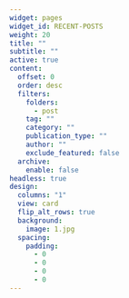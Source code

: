```yaml
---
widget: pages
widget_id: RECENT-POSTS
weight: 20
title: ""
subtitle: ""
active: true
content:
  offset: 0
  order: desc
  filters:
    folders:
      - post
    tag: ""
    category: ""
    publication_type: ""
    author: ""
    exclude_featured: false
  archive:
    enable: false
headless: true
design:
  columns: "1"
  view: card
  flip_alt_rows: true
  background:
    image: 1.jpg
  spacing:
    padding:
      - 0
      - 0
      - 0
      - 0
---
```

